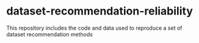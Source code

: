 # dataset-recommendation-reliability
This repository includes the code and data used to reproduce a set of dataset recommendation methods
